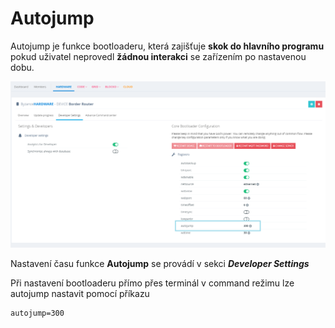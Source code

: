 # Autojump 

Autojump je funkce bootloaderu, která zajišťuje **skok do hlavního programu** pokud uživatel neprovedl **žádnou interakci** se zařízením po nastavenou dobu. 

![](/assets/autojump.png)


 
   
Nastavení času funkce **Autojump** se provádí v sekci **_Developer Settings_**



Při nastavení bootloaderu přímo přes terminál v command režimu lze autojump nastavit pomocí příkazu 


```
autojump=300 
```







